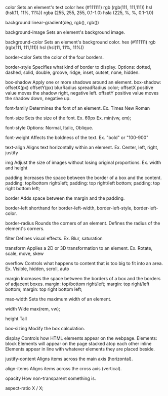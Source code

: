 
color
	Sets an element's text color
	hex (#111111)
	rgb (rgb(111, 111,111))
	hsl (hsl(11, 11%, 11%))
	rgba (255, 255, 255, 0.1-1.0)
	hsla (225, %, %, 0.1-1.0)

background
	linear-gradient(deg, rgb(), rgb())

background-image 
	Sets an element's background image.

background-color
	Sets an element's background color.
	hex (#111111)
	rgb (rgb(111, 111,111))
	hsl (hsl(11, 11%, 11%))

border-color
	Sets the color of the four borders.

border-style
	Specifies what kind of border to display.
	Options: dotted, dashed, solid, double, groove, ridge, inset, outset, none, hidden.

box-shadow
	Apply one or more shadows around an element.
	box-shadow: offsetX(px) offsetY(px) blurRadius spreadRadius color;
		offsetX positive value moves the shadow right, negative left.
		offsetY positive value moves the shadow down, negative up.

font-family
	Determines the font of an element.
	Ex. Times New Roman

font-size
	Sets the size of the font.
	Ex. 69px
	Ex. min(vw, em);

font-style
	Options: Normal, Italic, Oblique.

font-weight
	Affects the boldness of the text.
	Ex. "bold" or "100-900"

text-align
	Aligns text horizontally within an element.
	Ex. Center, left, right, justify

img
	Adjust the size of images without losing original proportions.
	Ex. width and height

padding
	Increases the space between the border of a box and the content.
	padding: top/bottom right/left;
	padding: top right/left bottom;
	padding: top right bottom left;

border
	Adds space between the margin and the padding.

border-left 
	shorthand for border-left-width, border-left-style, border-left-color.

border-radius
	Rounds the corners of an element.
	Defines the radius of the element's corners.

filter 
	Defines visual effects.
	Ex. Blur, saturation

transform
	Applies a 2D or 3D transformation to an element.
	Ex. Rotate, scale, move, skew

overflow
	Controls what happens to content that is too big to fit into an area.
	Ex. Visible, hidden, scroll, auto

margin
	Increases the space between the borders of a box and the borders of adjacent boxes.
	margin: top/bottom right/left;
	margin: top right/left bottom;
	margin: top right bottom left;

max-width
	Sets the maximum width of an element.

width
	Wide
	max(rem, vw);

height
	Tall

box-sizing
	Modify the box calculation.

display
	Controls how HTML elements appear on the webpage.
	Elements:
		block
			Elements will appear on the page stacked atop each other
		inline
			Elements appear in line with whatever elements they are placed beside.

justify-content
	Aligns items across the main axis (horizontal).

align-items
	Aligns items across the cross axis (vertical).

opacity
	How non-transparent something is.

aspect-ratio
	X / X;
